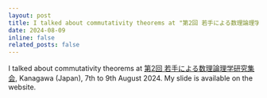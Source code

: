 ```yaml
---
layout: post
title: I talked about commutativity theorems at "第2回 若手による数理論理学研究集会" Kanagawa, Japan.
date: 2024-08-09
inline: false
related_posts: false
---
```


I talked about commutativity theorems at <a href="https://sites.google.com/view/yorukai-2nd">第2回 若手による数理論理学研究集会</a>, Kanagawa (Japan), 7th to 9th August 2024. My slide is available on the website.
